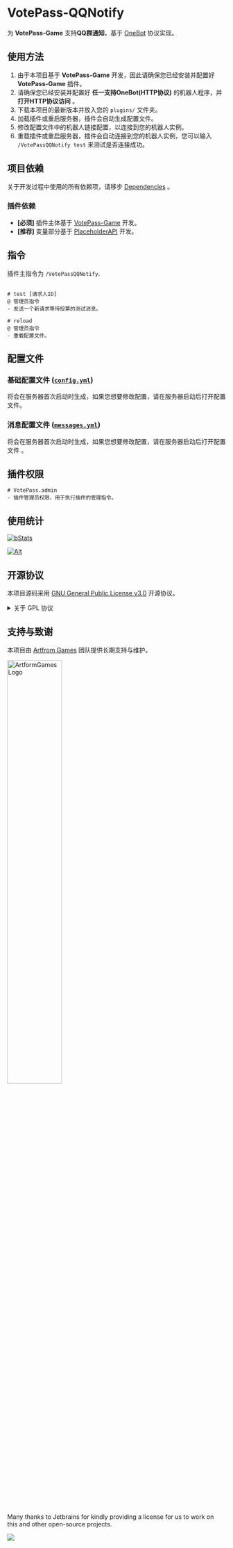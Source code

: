 # VotePass-QQNotify

为 **VotePass-Game** 支持**QQ群通知**，基于 [OneBot](https://onebot.dev/) 协议实现。

## 使用方法

1. 由于本项目基于 **VotePass-Game** 开发，因此请确保您已经安装并配置好 **VotePass-Game** 插件。
2. 请确保您已经安装并配置好 **任一支持OneBot(HTTP协议)** 的机器人程序，并 **打开HTTP协议访问** 。
3. 下载本项目的最新版本并放入您的 `plugins/` 文件夹。
4. 加载插件或重启服务器，插件会自动生成配置文件。
5. 修改配置文件中的机器人链接配置，以连接到您的机器人实例。
6. 重载插件或重启服务器，插件会自动连接到您的机器人实例，您可以输入 `/VotePassQQNotify test` 来测试是否连接成功。

## 项目依赖

关于开发过程中使用的所有依赖项，请移步 [Dependencies](https://github.com/ArtformGames/VotePass-QQNotify/network/dependencies) 。

### 插件依赖

- **[必须]** 插件主体基于 [VotePass-Game](https://github.com/ArtformGames/VotePass/) 开发。
- **[推荐]** 变量部分基于 [PlaceholderAPI](https://www.spigotmc.org/resources/6245/) 开发。

## 指令

插件主指令为 `/VotePassQQNotify`.

```text

# test [请求人ID]
@ 管理员指令
- 发送一个新请求等待投票的测试消息。

# reload
@ 管理员指令
- 重载配置文件。

```

## 配置文件

### 基础配置文件 ([`config.yml`](src/main/java/cc/carm/plugin/userprefix/conf/PluginConfig.java))

将会在服务器首次启动时生成，如果您想要修改配置，请在服务器启动后打开配置文件。

### 消息配置文件 ([`messages.yml`](src/main/java/cc/carm/plugin/userprefix/conf/PluginMessages.java))

将会在服务器首次启动时生成，如果您想要修改配置，请在服务器启动后打开配置文件 。

## 插件权限

```text
# VotePass.admin
- 插件管理员权限，用于执行插件的管理指令。
```

## 使用统计

[![bStats](https://bstats.org/signatures/bukkit/VotePass-QQNotify.svg)](https://bstats.org/plugin/bukkit/VotePass-QQNotify/22889)

[![Alt](https://repobeats.axiom.co/api/embed/46f7c94970f9ff9dd305cdbedec40c0eef682cb1.svg "Analytics")](https://github.com/ArtformGames/VotePass-QQNotify/pulse)

## 开源协议

本项目源码采用 [GNU General Public License v3.0](https://opensource.org/licenses/GPL-3.0) 开源协议。

<details>
  <summary>关于 GPL 协议</summary>

> GNU General Public Licence (GPL) 有可能是开源界最常用的许可模式。GPL 保证了所有开发者的权利，同时为使用者提供了足够的复制，分发，修改的权利：
>
> #### 可自由复制
> 你可以将软件复制到你的电脑，你客户的电脑，或者任何地方。复制份数没有任何限制。
> #### 可自由分发
> 在你的网站提供下载，拷贝到U盘送人，或者将源代码打印出来从窗户扔出去（环保起见，请别这样做）。
> #### 可以用来盈利
> 你可以在分发软件的时候收费，但你必须在收费前向你的客户提供该软件的 GNU GPL 许可协议，以便让他们知道，他们可以从别的渠道免费得到这份软件，以及你收费的理由。
> #### 可自由修改
> 如果你想添加或删除某个功能，没问题，如果你想在别的项目中使用部分代码，也没问题，唯一的要求是，使用了这段代码的项目也必须使用 GPL 协议。
>
> 需要注意的是，分发的时候，需要明确提供源代码和二进制文件，另外，用于某些程序的某些协议有一些问题和限制，你可以看一下 @PierreJoye 写的 Practical Guide to GPL Compliance 一文。使用 GPL
> 协议，你必须在源代码代码中包含相应信息，以及协议本身。
>
> *以上文字来自 [五种开源协议GPL,LGPL,BSD,MIT,Apache](https://www.oschina.net/question/54100_9455) 。*
</details>

## 支持与致谢

本项目由 [Artfrom Games](https://github.com/ArtformGames/) 团队提供长期支持与维护。

<img src="https://raw.githubusercontent.com/ArtformGames/.github/master/logo/1000pxh/COMPLETE_Reverse_Color.png" width="50%"  height="50%" alt="ArtformGames Logo">

Many thanks to Jetbrains for kindly providing a license for us to work on this and other open-source projects.

[![](https://resources.jetbrains.com/storage/products/company/brand/logos/jb_beam.svg)](https://www.jetbrains.com/?from=https://github.com/ArtformGames/VotePass-QQNotify)

